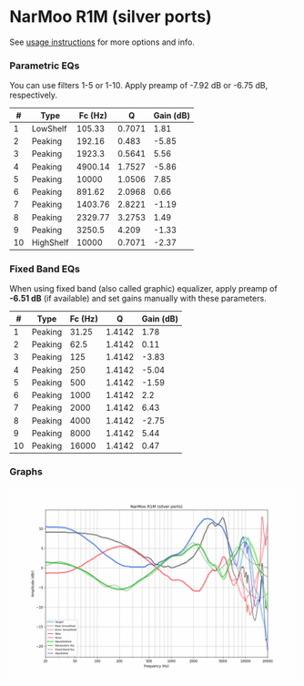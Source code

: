# NarMoo R1M (silver ports)
See [usage instructions](https://github.com/jaakkopasanen/AutoEq#usage) for more options and info.

### Parametric EQs
You can use filters 1-5 or 1-10. Apply preamp of -7.92 dB or -6.75 dB, respectively.

|   # | Type      |   Fc (Hz) |      Q |   Gain (dB) |
|-----|-----------|-----------|--------|-------------|
|   1 | LowShelf  |    105.33 | 0.7071 |        1.81 |
|   2 | Peaking   |    192.16 | 0.483  |       -5.85 |
|   3 | Peaking   |   1923.3  | 0.5641 |        5.56 |
|   4 | Peaking   |   4900.14 | 1.7527 |       -5.86 |
|   5 | Peaking   |  10000    | 1.0506 |        7.85 |
|   6 | Peaking   |    891.62 | 2.0968 |        0.66 |
|   7 | Peaking   |   1403.76 | 2.8221 |       -1.19 |
|   8 | Peaking   |   2329.77 | 3.2753 |        1.49 |
|   9 | Peaking   |   3250.5  | 4.209  |       -1.33 |
|  10 | HighShelf |  10000    | 0.7071 |       -2.37 |

### Fixed Band EQs
When using fixed band (also called graphic) equalizer, apply preamp of **-6.51 dB** (if available) and set gains manually with these parameters.

|   # | Type    |   Fc (Hz) |      Q |   Gain (dB) |
|-----|---------|-----------|--------|-------------|
|   1 | Peaking |     31.25 | 1.4142 |        1.78 |
|   2 | Peaking |     62.5  | 1.4142 |        0.11 |
|   3 | Peaking |    125    | 1.4142 |       -3.83 |
|   4 | Peaking |    250    | 1.4142 |       -5.04 |
|   5 | Peaking |    500    | 1.4142 |       -1.59 |
|   6 | Peaking |   1000    | 1.4142 |        2.2  |
|   7 | Peaking |   2000    | 1.4142 |        6.43 |
|   8 | Peaking |   4000    | 1.4142 |       -2.75 |
|   9 | Peaking |   8000    | 1.4142 |        5.44 |
|  10 | Peaking |  16000    | 1.4142 |        0.47 |

### Graphs
![](./NarMoo%20R1M%20(silver%20ports).png)
